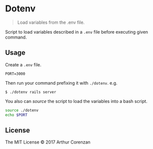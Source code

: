 # Dotenv

> Load variables from the .env file.

Script to load variables described in a `.env` file before executing given command.

## Usage

Create a `.env` file.

```
PORT=3000
```

Then run your command prefixing it with `./dotenv`. e.g.

```shell
$ ./dotenv rails server
```

You also can _source_ the script to load the variables into a bash script.

```bash
source ./dotenv
echo $PORT
```

## License

The MIT License © 2017 Arthur Corenzan

